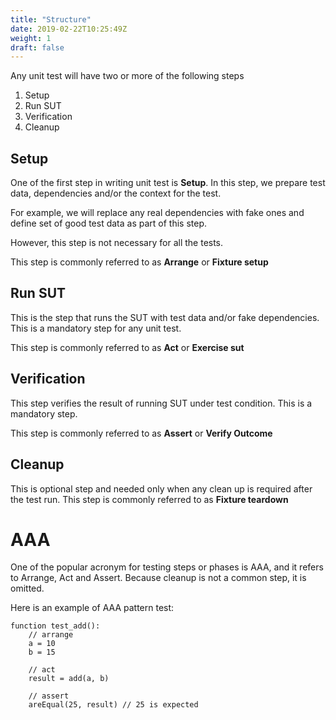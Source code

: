 ```yaml
---
title: "Structure"
date: 2019-02-22T10:25:49Z
weight: 1
draft: false
---
```


Any unit test will have two or more of the following steps

1. Setup
2. Run SUT
3. Verification
4. Cleanup

## Setup
One of the first step in writing unit test is **Setup**. In this step, we prepare test data, dependencies and/or the context for the test.

For example, we will replace any real dependencies with fake ones and define set of good test data as part of this step.

However, this step is not necessary for all the tests.

This step is commonly referred to as **Arrange** or **Fixture setup**

## Run SUT
This is the step that runs the SUT with test data and/or fake dependencies. This is a mandatory step for any unit test.

This step is commonly referred to as **Act** or **Exercise sut**

## Verification
This step verifies the result of running SUT under test condition. This is a mandatory step.

This step is commonly referred to as **Assert** or **Verify Outcome**

## Cleanup
This is optional step and needed only when any clean up is required after the test run. This step is commonly referred to as **Fixture teardown**

# AAA
One of the popular acronym for testing steps or phases is AAA, and it refers to Arrange, Act and Assert. Because cleanup is not a common step, it is omitted.

Here is an example of AAA pattern test:

```
function test_add():
    // arrange
    a = 10
    b = 15

    // act
    result = add(a, b)

    // assert
    areEqual(25, result) // 25 is expected

```